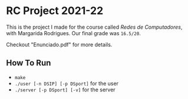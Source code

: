 # RC Project 2021-22
This is the project I made for the course called *Redes de Computadores*, with Margarida Rodrigues.
Our final grade was `16.5/20`.

Checkout "Enunciado.pdf" for more details.

## How To Run
- `make`
- `./user [-n DSIP] [-p DSport]` for the user
- `./server [-p DSport] [-v]` for the server
